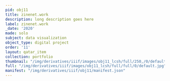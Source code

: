```yaml
---
pid: obj11
title: zinenet.work
description: long description goes here
label: zinenet.work
_date: '2020'
made: solo
subject: data visualization
object_type: digital project
order: '11'
layout: qatar_item
collection: portfolio
thumbnail: "/img/derivatives/iiif/images/obj11_lcsh/full/250,/0/default.jpg"
full: "/img/derivatives/iiif/images/obj11_lcsh/full/full/0/default.jpg"
manifest: "/img/derivatives/iiif/obj11/manifest.json"
---
```

